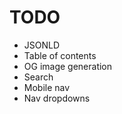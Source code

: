 # TODO

-   JSONLD
-   Table of contents
-   OG image generation
-   Search
-   Mobile nav
-   Nav dropdowns
